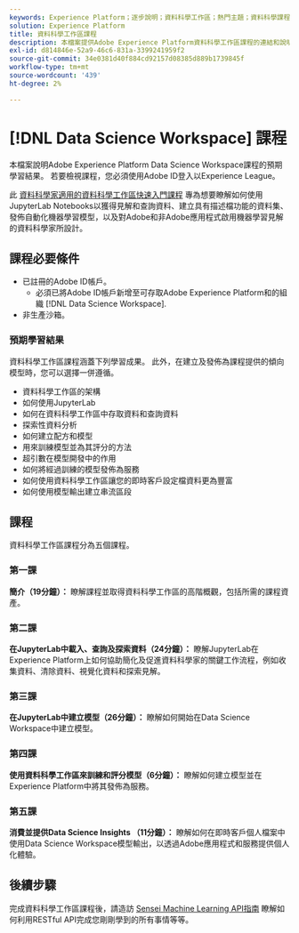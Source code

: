 ```yaml
---
keywords: Experience Platform；逐步說明；資料科學工作區；熱門主題；資料科學課程；課程；dsw
solution: Experience Platform
title: 資料科學工作區課程
description: 本檔案提供Adobe Experience Platform資料科學工作區課程的連結和說明。
exl-id: d814846e-52a9-46c6-831a-3399241959f2
source-git-commit: 34e0381d40f884cd92157d08385d889b1739845f
workflow-type: tm+mt
source-wordcount: '439'
ht-degree: 2%

---
```



# [!DNL Data Science Workspace] 課程

本檔案說明Adobe Experience Platform Data Science Workspace課程的預期學習結果。 若要檢視課程，您必須使用Adobe ID登入以Experience League。

此 [資料科學家適用的資料科學工作區快速入門課程](https://experienceleague.adobe.com/?recommended=ExperiencePlatform-U-1-2021.1.dsw) 專為想要瞭解如何使用JupyterLab Notebooks以獲得見解和查詢資料、建立具有描述檔功能的資料集、發佈自動化機器學習模型，以及對Adobe和非Adobe應用程式啟用機器學習見解的資料科學家所設計。

## 課程必要條件

- 已註冊的Adobe ID帳戶。
   - 必須已將Adobe ID帳戶新增至可存取Adobe Experience Platform和的組織 [!DNL Data Science Workspace].
- 非生產沙箱。

### 預期學習結果

資料科學工作區課程涵蓋下列學習成果。 此外，在建立及發佈為課程提供的傾向模型時，您可以選擇一併遵循。

- 資料科學工作區的架構
- 如何使用JupyterLab
- 如何在資料科學工作區中存取資料和查詢資料
- 探索性資料分析
- 如何建立配方和模型
- 用來訓練模型並為其評分的方法
- 超引數在模型開發中的作用
- 如何將經過訓練的模型發佈為服務
- 如何使用資料科學工作區讓您的即時客戶設定檔資料更為豐富
- 如何使用模型輸出建立串流區段

## 課程

資料科學工作區課程分為五個課程。

### 第一課

**簡介（19分鐘）：** 瞭解課程並取得資料科學工作區的高階概觀，包括所需的課程資產。

### 第二課

**在JupyterLab中載入、查詢及探索資料（24分鐘）：** 瞭解JupyterLab在Experience Platform上如何協助簡化及促進資料科學家的關鍵工作流程，例如收集資料、清除資料、視覺化資料和探索見解。

### 第三課

**在JupyterLab中建立模型（26分鐘）：** 瞭解如何開始在Data Science Workspace中建立模型。

### 第四課

**使用資料科學工作區來訓練和評分模型（6分鐘）：** 瞭解如何建立模型並在Experience Platform中將其發佈為服務。

### 第五課

**消費並提供Data Science Insights （11分鐘）：** 瞭解如何在即時客戶個人檔案中使用Data Science Workspace模型輸出，以透過Adobe應用程式和服務提供個人化體驗。

## 後續步驟

完成資料科學工作區課程後，請造訪 [Sensei Machine Learning API指南](./api/getting-started.md) 瞭解如何利用RESTful API完成您剛剛學到的所有事情等等。




